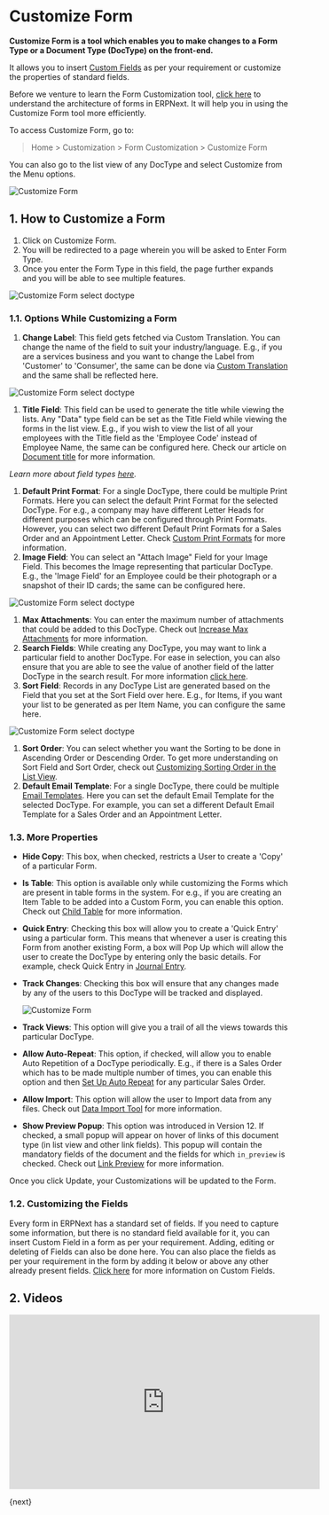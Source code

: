 <!-- add-breadcrumbs -->
# Customize Form

<!--markdown-->
**Customize Form is a tool which enables you to make changes to a Form Type or a Document Type (DocType) on the front-end.**

It allows you to insert [Custom Fields](/docs/user/manual/en/customize-erpnext/custom-field) as per your requirement or customize the properties of standard fields.

Before we venture to learn the Form Customization tool, [click here](https://frappe.io/docs/user/en/understanding-doctypes) to understand the architecture of forms in ERPNext. It will help you in using the Customize Form tool more efficiently.

To access Customize Form, go to:

> Home > Customization > Form Customization > Customize Form

You can also go to the list view of any DocType and select Customize from the Menu options.

<img alt="Customize Form" class="screenshot" src="{{docs_base_url}}/assets/img/customize/customize-custom-field-01.png">


## 1. How to Customize a Form

1. Click on Customize Form.
1. You will be redirected to a page wherein you will be asked to Enter Form Type.
1. Once you enter the Form Type in this field, the page further expands and you will be able to see multiple features.

  <img alt="Customize Form select doctype" class="screenshot" src="{{docs_base_url}}/assets/img/customize/customize-erpnext-customize-form-1.gif">

### 1.1. Options While Customizing a Form

1. **Change Label**: This field gets fetched via Custom Translation. You can change the name of the field to suit your industry/language. E.g., if you are a services business and you want to change the Label from 'Customer' to 'Consumer', the same can be done via [Custom Translation](/docs/user/manual/en/setting-up/print/custom-translations) and the same shall be reflected here.

  <img alt="Customize Form select doctype" class="screenshot" src="{{docs_base_url}}/assets/img/customize/customize-customize-form-label.png">

1. **Title Field**: This field can be used to generate the title while viewing the lists. Any "Data" type field can be set as the Title Field while viewing the forms in the list view. E.g., if you wish to view the list of all your employees with the Title field as the 'Employee Code' instead of Employee Name, the same can be configured here. Check our article on [Document title](/docs/user/manual/en/customize-erpnext/document-title) for more information.

  *Learn more about field types [here](/docs/user/manual/en/customize-erpnext/articles/field-types.html).*

1. **Default Print Format**: For a single DocType, there could be multiple Print Formats. Here you can select the default Print Format for the selected DocType. For e.g., a company may have different Letter Heads for different purposes which can be configured through Print Formats. However, you can select two different Default Print Formats for a Sales Order and an Appointment Letter. Check [Custom Print Formats](/docs/user/manual/en/customize-erpnext/print-format) for more information.
1. **Image Field**: You can select an "Attach Image" Field for your Image Field. This becomes the Image representing that particular DocType. E.g., the 'Image Field' for an Employee could be their photograph or a snapshot of their ID cards; the same can be configured here.

  <img alt="Customize Form select doctype" class="screenshot" src="{{docs_base_url}}/assets/img/setup/customize-form-2.png">

1. **Max Attachments**: You can enter the maximum number of attachments that could be added to this DocType. Check out [Increase Max Attachments](/docs/user/manual/en/customize-erpnext/articles/changing-attachment-limits) for more information.
1. **Search Fields**: While creating any DocType, you may want to link a particular field to another DocType. For ease in selection, you can also ensure that you are able to see the value of another field of the latter DocType in the search result. For more information [click here](/docs/user/manual/en/customize-erpnext/articles/search-record-by-specific-field).
1. **Sort Field**: Records in any DocType List are generated based on the Field that you set at the Sort Field over here. E.g., for Items, if you want your list to be generated as per Item Name, you can configure the same here.

  <img alt="Customize Form select doctype" class="screenshot" src="{{docs_base_url}}//assets/img/customize/customize-sort-field.png">

1. **Sort Order**: You can select whether you want the Sorting to be done in Ascending Order or Descending Order. To get more understanding on Sort Field and Sort Order, check out [Customizing Sorting Order in the List View](/docs/user/manual/en/customize-erpnext/articles/customizing-sorting-order-in-the-list-view).
1. **Default Email Template**: For a single DocType, there could be multiple [Email Templates](/docs/user/manual/en/setting-up/email/email-template). Here you can set the default Email Template for the selected DocType. For example, you can set a different Default Email Template for a Sales Order and an Appointment Letter.

### 1.3. More Properties

* **Hide Copy**: This box, when checked, restricts a User to create a 'Copy' of a particular Form.
* **Is Table**: This option is available only while customizing the Forms which are present in table forms in the system. For e.g., if you are creating an Item Table to be added into a Custom Form, you can enable this option. Check out [Child Table](/docs/user/manual/en/customize-erpnext/articles/customizing-data-visibility-in-child-table) for more information.
* **Quick Entry**: Checking this box will allow you to create a 'Quick Entry' using a particular form. This means that whenever a user is creating this Form from another existing Form, a box will Pop Up which will allow the user to create the DocType by entering only the basic details. For example, check Quick Entry in [Journal Entry](/docs/user/manual/en/accounts/journal-entry#11-quick-entry).
* **Track Changes**: Checking this box will ensure that any changes made by any of the users to this DocType will be tracked and displayed.

  <img alt="Customize Form" class="screenshot" src="{{docs_base_url}}/assets/img/customize/customize-track-changes-1.png">

* **Track Views**: This option will give you a trail of all the views towards this particular DocType.
* **Allow Auto-Repeat**: This option, if checked, will allow you to enable Auto Repetition of a DocType periodically. E.g., if there is a Sales Order which has to be made multiple number of times, you can enable this option and then [Set Up Auto Repeat](/docs/user/manual/en/automation/auto-repeat) for any particular Sales Order.
* **Allow Import**: This option will allow the user to Import data from any files. Check out [Data Import Tool](/docs/user/manual/en/setting-up/data/data-import) for more information.
* **Show Preview Popup**: This option was introduced in Version 12. If checked, a small popup will appear on hover of links of this document type (in list view and other link fields). This popup will contain the mandatory fields of the document and the fields for which `in_preview` is checked. Check out [Link Preview](https://erpnext.com/version-12/release-notes/features#link-preview) for more information.

Once you click Update, your Customizations will be updated to the Form.

### 1.2. Customizing the Fields

Every form in ERPNext has a standard set of fields. If you need to capture some information, but there is no standard field available for it, you can insert Custom Field in a form as per your requirement. Adding, editing or deleting of Fields can also be done here. You can also place the fields as per your requirement in the form by adding it below or above any other already present fields. [Click here](/docs/user/manual/en/customize-erpnext/custom-field) for more information on Custom Fields.

## 2. Videos

<div class="embed-container">
    <iframe width="560" height="315" src="https://www.youtube.com/embed/WSzkpPm3iIU?start=80" frameborder="0" allow="accelerometer; autoplay; encrypted-media; gyroscope; picture-in-picture" allowfullscreen></iframe>
</div>


{next}
